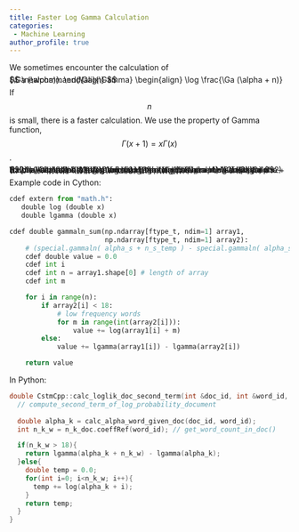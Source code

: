 ```yaml
---
title: Faster Log Gamma Calculation
categories:
 - Machine Learning
author_profile: true
---
```


We sometimes encounter the calculation of 

<span style="font-size:1.0em; line-height:0%">
$$
\newcommand{\Ga}{\Gamma}
\begin{align}
\log \frac{\Ga (\alpha + n)}{\Ga (\alpha)}.
\end{align}
$$
</span>

If $$n$$ is small, there is a faster calculation. We use the property of Gamma function, $$\Gamma(x+1) = x \Gamma (x)$$.

<span style="font-size:1.0em; line-height:0%">
$$
\newcommand{\Ga}{\Gamma}
\begin{align}
&\quad \log \frac{\Ga (\alpha + n)}{\Ga (\alpha)} \\
&= \log \frac{(\alpha + n - 1) \Ga (\alpha + n - 1)}{\Ga (\alpha)} \\
&= \log \frac{(\alpha + n -1) (\alpha + n -2) \Ga (\alpha + n -2) }{\Ga (\alpha)} \\
&= \log \frac{(\alpha + n -1) (\alpha + n -2) \cdots (\alpha) \Ga (\alpha)}{\Ga (\alpha)} \\
&= \log (\alpha + n -1) (\alpha + n -2) \cdots (\alpha)\\
&= \log \prod_{m=1}^{n} (\alpha + n - m)
\end{align}
$$
</span>


Example code in Cython:
```py
cdef extern from "math.h":
   double log (double x)
   double lgamma (double x)

cdef double gammaln_sum(np.ndarray[ftype_t, ndim=1] array1,
                        np.ndarray[ftype_t, ndim=1] array2):
    # (special.gammaln( alpha_s + n_s_temp ) - special.gammaln( alpha_s )).sum()
    cdef double value = 0.0
    cdef int i
    cdef int n = array1.shape[0] # length of array
    cdef int m

    for i in range(n):
        if array2[i] < 18:
            # low frequency words
            for m in range(int(array2[i])):
                value += log(array1[i] + m)
        else:
            value += lgamma(array1[i]) - lgamma(array2[i])

    return value
```

In Python:
```cpp
double CstmCpp::calc_loglik_doc_second_term(int &doc_id, int &word_id, SparseVector<int> &n_k_doc){
  // compute_second_term_of_log_probability_document
  
  double alpha_k = calc_alpha_word_given_doc(doc_id, word_id);
  int n_k_w = n_k_doc.coeffRef(word_id); // get_word_count_in_doc()

  if(n_k_w > 18){
    return lgamma(alpha_k + n_k_w) - lgamma(alpha_k);
  }else{
    double temp = 0.0;
    for(int i=0; i<n_k_w; i++){
      temp += log(alpha_k + i); 
    }
    return temp;
  }
}
```

